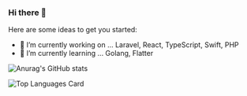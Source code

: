 ### Hi there 👋

Here are some ideas to get you started:

- 🔭 I’m currently working on ... Laravel, React, TypeScript, Swift, PHP
- 🌱 I’m currently learning ... Golang, Flatter


![Anurag's GitHub stats](https://github-readme-stats.vercel.app/api?username=fumamatsuno&theme=tokyonight&count_private=true)


![Top Languages Card](https://github-readme-stats.vercel.app/api/top-langs/?username=fumamatsuno&theme=tokyonight&count_private=true)

